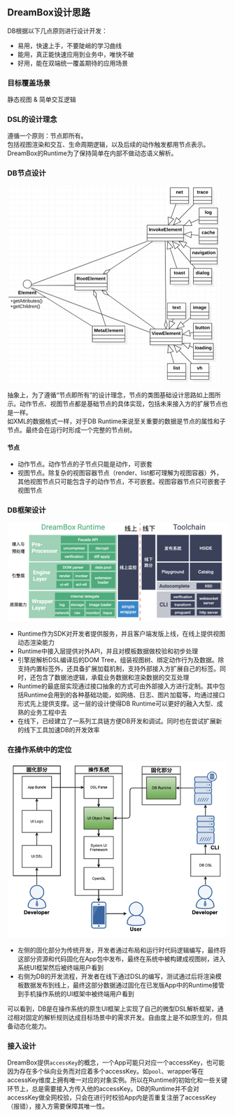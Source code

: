 ## DreamBox设计思路

DB根据以下几点原则进行设计开发：

- 易用，快速上手，不要陡峭的学习曲线
- 能用，真正能快速应用到业务中，唯快不破
- 好用，能在双端统一覆盖期待的应用场景

### 目标覆盖场景

静态视图 & 简单交互逻辑

### DSL的设计理念

遵循一个原则：节点即所有。
<br>
包括视图渲染和交互、生命周期逻辑，以及后续的动作触发都用节点表示。DreamBox的Runtime为了保持简单在内部不做动态语义解析。

### DB节点设计

<img src="../assets/elt_class_design.png" style="zoom:50%">

抽象上，为了遵循“节点即所有”的设计理念，节点的类图基础设计思路如上图所示。动作节点、视图节点都是基础节点的具体实现，包括未来接入方的扩展节点也是一样。
<br>
如XML的数据格式一样，对于DB Runtime来说至关重要的数据是节点的属性和子节点。最终会在运行时形成一个完整的节点树。

#### 节点

- 动作节点。动作节点的子节点只能是动作，可嵌套
- 视图节点。除复杂的视图容器节点（render、list都可理解为视图容器）外，其他视图节点只可能包含子的动作节点，不可嵌套。视图容器节点只可嵌套子视图节点

### DB框架设计

<img src="../assets/db_system.png" width="680">

- Runtime作为SDK对开发者提供服务，并且客户端发版上线，在线上提供视图动态渲染能力
- Runtime中接入层提供对外API，并且对模板数据做校验和初步处理
- 引擎层解析DSL编译后的DOM Tree，组装视图树、绑定动作行为及数据。除支持内置标签外，还具备扩展加载机制，支持外部接入方扩展自己的标签。同时，还包含了数据池逻辑，承载业务数据和渲染数据的交互处理
- Runtime的最底层实现通过接口抽象的方式可由外部接入方进行定制。其中包括Runtime会用到的各种基础功能，如网络、日志、图片加载等，均通过接口形式先上提供支撑。这一层的设计使得DB Runtime可以更好的融入大型、成熟的业务工程中去
- 在线下，已经建立了一系列工具链方便DB开发和调试。同时也在尝试扩展新的线下工具加速DB的开发效率

### 在操作系统中的定位

![](../assets/db_in_system.png)
- 左侧的固化部分为传统开发，开发者通过布局和运行时代码逻辑编写，最终将这部分资源和代码固化在App包中发布，最终在系统中被构建成视图树，进入系统UI框架然后被终端用户看到
- 右侧为DB的开发流程，开发者在线下通过DSL的编写，测试通过后将渲染模板数据发布到线上，最终这部分数据通过固化在已发版App中的Runtime接管到手机操作系统的UI框架中被终端用户看到

可以看到，DB是在操作系统的原生UI框架上实现了自己的微型DSL解析框架，通过相对固定的解析规则达成目标场景中的需求开发。自由度上是不如原生的，但具备动态化能力。

### 接入设计

DreamBox提供`accessKey`的概念，一个App可能只对应一个accessKey，也可能因为存在多个纵向业务而对应着多个accessKey。如`pool`、wrapper等在accessKey维度上拥有唯一对应的对象实例。所以在Runtime的初始化和一些关键环节上，总是需要接入方传入他的accessKey。DB的Runtime并不会对accessKey做全网校验，只会在进行时校验App内是否重复注册了accessKey（报错），接入方需要保障其唯一性。